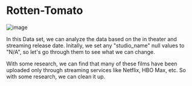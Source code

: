 # Rotten-Tomato



![image](https://user-images.githubusercontent.com/79028098/231635099-c40547c4-9659-4e27-ae0a-a264a62ff775.png)

In this Data set, we can analyze the data based on the in theater and streaming release date. Initally, we set any "studio_name" null values to "N/A", so let's go through them to see what we can change.

With some research, we can find that many of these films have been uploaded only through streaming services like Netflix, HBO Max, etc. So with some research, we can clean it up.

